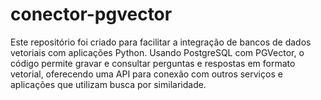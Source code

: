 # conector-pgvector
Este repositório foi criado para facilitar a integração de bancos de dados vetoriais com aplicações Python. Usando PostgreSQL com PGVector, o código permite gravar e consultar perguntas e respostas em formato vetorial, oferecendo uma API para conexão com outros serviços e aplicações que utilizam busca por similaridade.
